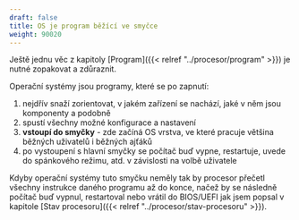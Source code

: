 ```yaml
---
draft: false
title: OS je program běžící ve smyčce
weight: 90020
---
```


Ještě jednu věc z kapitoly [Program]({{< relref "../procesor/program" >}}) je nutné zopakovat a zdůraznit.

Operační systémy jsou programy, které se po zapnutí:

1. nejdřív snaží zorientovat, v jakém zařízení se nachází, jaké v něm jsou komponenty a podobně
1. spustí všechny možné konfigurace a nastavení
1. **vstoupí do smyčky** - zde začíná OS vrstva, ve které pracuje většina běžných uživatelů i běžných ajťáků 
1. po vystoupení s hlavní smyčky se počítač buď vypne, restartuje, uvede do spánkového režimu, atd. v závislosti na volbě uživatele

Kdyby operační systémy tuto smyčku neměly tak by procesor přečetl všechny instrukce daného programu až do konce, načež by se následně počítač buď vypnul, restartoval nebo vrátil do BIOS/UEFI jak jsem popsal v kapitole [Stav procesoru]({{< relref "../procesor/stav-procesoru" >}}).